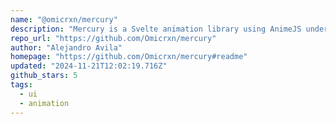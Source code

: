 ```yaml
---
name: "@omicrxn/mercury"
description: "Mercury is a Svelte animation library using AnimeJS under the hood. It simplifies complex animations with Svelte actions, provides layout and exit animations, and integrates seamlessly with Svelte features."
repo_url: "https://github.com/Omicrxn/mercury"
author: "Alejandro Avila"
homepage: "https://github.com/Omicrxn/mercury#readme"
updated: "2024-11-21T12:02:19.716Z"
github_stars: 5
tags: 
  - ui
  - animation
---
```

